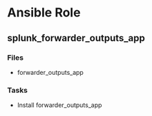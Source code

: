 Ansible Role
============================

splunk_forwarder_outputs_app
----------------------------

### Files

*   forwarder_outputs_app

### Tasks

*   Install forwarder_outputs_app
